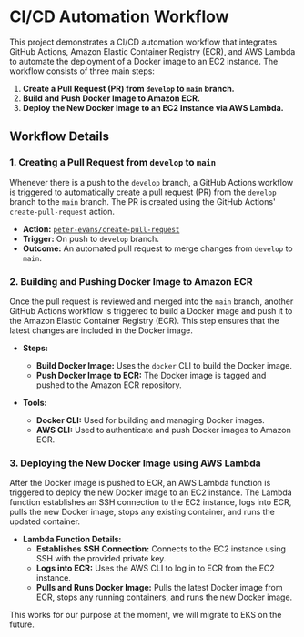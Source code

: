 # CI/CD Automation Workflow

This project demonstrates a CI/CD automation workflow that integrates GitHub Actions, Amazon Elastic Container Registry (ECR), and AWS Lambda to automate the deployment of a Docker image to an EC2 instance. The workflow consists of three main steps:

1. **Create a Pull Request (PR) from `develop` to `main` branch.**
2. **Build and Push Docker Image to Amazon ECR.**
3. **Deploy the New Docker Image to an EC2 Instance via AWS Lambda.**

## Workflow Details

### 1. Creating a Pull Request from `develop` to `main`

Whenever there is a push to the `develop` branch, a GitHub Actions workflow is triggered to automatically create a pull request (PR) from the `develop` branch to the `main` branch. The PR is created using the GitHub Actions' `create-pull-request` action.

- **Action:** [`peter-evans/create-pull-request`](https://github.com/peter-evans/create-pull-request)
- **Trigger:** On push to `develop` branch.
- **Outcome:** An automated pull request to merge changes from `develop` to `main`.

### 2. Building and Pushing Docker Image to Amazon ECR

Once the pull request is reviewed and merged into the `main` branch, another GitHub Actions workflow is triggered to build a Docker image and push it to the Amazon Elastic Container Registry (ECR). This step ensures that the latest changes are included in the Docker image.

- **Steps:**

  - **Build Docker Image:** Uses the `docker` CLI to build the Docker image.
  - **Push Docker Image to ECR:** The Docker image is tagged and pushed to the Amazon ECR repository.

- **Tools:**
  - **Docker CLI:** Used for building and managing Docker images.
  - **AWS CLI:** Used to authenticate and push Docker images to Amazon ECR.

### 3. Deploying the New Docker Image using AWS Lambda

After the Docker image is pushed to ECR, an AWS Lambda function is triggered to deploy the new Docker image to an EC2 instance. The Lambda function establishes an SSH connection to the EC2 instance, logs into ECR, pulls the new Docker image, stops any existing container, and runs the updated container.

- **Lambda Function Details:**
  - **Establishes SSH Connection:** Connects to the EC2 instance using SSH with the provided private key.
  - **Logs into ECR:** Uses the AWS CLI to log in to ECR from the EC2 instance.
  - **Pulls and Runs Docker Image:** Pulls the latest Docker image from ECR, stops any running containers, and runs the new Docker image.

This works for our purpose at the moment, we will migrate to EKS on the future.
